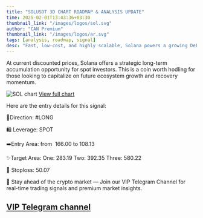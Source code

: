 ```yaml
---
title: "SOLUSDT 3D CHART ROADMAP & ANALYSIS UPDATE"
time: 2025-02-01T13:43:36+03:30
thumbnail_link: "/images/logos/sol.svg"
author: "CAN Premium"
thumbnail_link: "/images/logos/ar.svg"
tags: [analysis, roadmap, signal]
desc: "Fast, low-cost, and highly scalable, Solana powers a growing DeFi and NFT ecosystem with strong backing. Its speed and adoption make it a top crypto choice. It is definitely worth hodling at cheaper prices."
---
```


At current discounted prices, Solana offers a strategic long-term accumulation opportunity for spot investors. This is a coin worth hodling for those looking to capitalize on future ecosystem growth and recovery momentum. 

![SOL chart](https://www.tradingview.com/x/kt2HxYNT/)
[View full chart](https://www.tradingview.com/x/kt2HxYNT/)

Here are the entry details for this signal:
 
🔼Direction: #LONG

🛍 Leverage: SPOT 

➡️Entry Area: from  166.00 to 108.13

✨Target Area: 
One: 283.19
Two: 392.35
Three: 580.22

🔴 Stoploss: 50.07

🔔 Stay ahead of the crypto market — Join our VIP Telegram Channel for real-time trading signals and premium market insights.

[VIP Telegram channel](https://t.me/+2znhsiCGpI81MzQ0)
---

